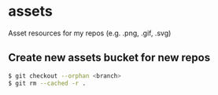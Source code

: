 # assets

Asset resources for my repos (e.g. .png, .gif, .svg)

## Create new assets bucket for new repos

```bash
$ git checkout --orphan <branch>
$ git rm --cached -r .
```
